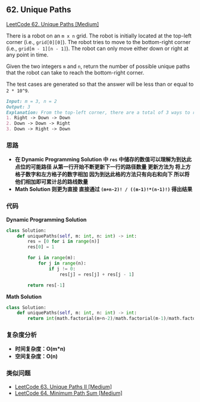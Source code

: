 ## **62. Unique Paths**

[LeetCode 62. Unique Paths [Medium]](https://leetcode.com/problems/unique-paths/description/)

There is a robot on an `m x n` grid. The robot is initially located at the top-left corner (i.e., `grid[0][0]`). The robot tries to move to the bottom-right corner (i.e., `grid[m - 1][n - 1]`). The robot can only move either down or right at any point in time.

Given the two integers `m` and `n`, return the number of possible unique paths that the robot can take to reach the bottom-right corner.

The test cases are generated so that the answer will be less than or equal to `2 * 10^9`.

```markdown
Input: m = 3, n = 2
Output: 3
Explanation: From the top-left corner, there are a total of 3 ways to reach the bottom-right corner:
1. Right -> Down -> Down
2. Down -> Down -> Right
3. Down -> Right -> Down
```

### **思路**
* **在 Dynamic Programming Solution 中 `res` 中储存的数值可以理解为到达此点位的可能路径 从第一行开始不断更新下一行的路径数量 更新方法为 将上方格子数字和左方格子的数字相加 因为到达此格的方法只有向右和向下 所以将他们相加即可累计总的路线数量**
* **Math Solution 则更为直接 直接通过 `(m+n-2)! / ((m-1)!*(n-1)!)` 得出结果**

### **代码**

**Dynamic Programming Solution**

``` python
class Solution:
    def uniquePaths(self, m: int, n: int) -> int:
        res = [0 for i in range(n)]
        res[0] = 1

        for i in range(m):
            for j in range(n):
                if j != 0:
                    res[j] = res[j] + res[j - 1]

        return res[-1]
```

**Math Solution**

``` python
class Solution:
    def uniquePaths(self, m: int, n: int) -> int:
        return int(math.factorial(m+n-2)/math.factorial(m-1)/math.factorial(n-1))
```

### **复杂度分析**
* **时间复杂度：O(m*n)**
* **空间复杂度：O(n)**

### **类似问题**
* [LeetCode 63. Unique Paths II [Medium]](https://leetcode.com/problems/unique-paths-ii/)
* [LeetCode 64. Minimum Path Sum [Medium]](https://leetcode.com/problems/minimum-path-sum/)
